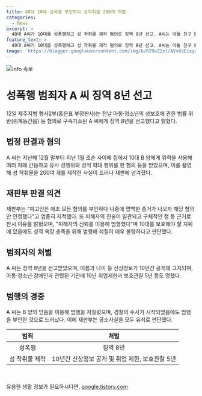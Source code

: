 ```yaml
---
title: 40대 10대 성폭행 부인하다 성착취물 200개 적발
categories:
  - News
excerpt: >
  40대 A씨가 10대를 성폭행하고 성 착취물 제작 혐의로 징역 8년 선고. A씨는 아들 친구 B씨를 이용해 범행을 저질러 증거 제시 후에야 일부 혐의를 인정. 재판부는 A씨의 행위를 심각하게 지적하며, 피해자의 믿음을 악용해 범행한 것으로 밝혀 10대를 보호해야 할 지위에 있음에도 성적 욕망을 충족시키기 위해 범행한 죄질이 매우 불량하다고 판시. A씨는 변명으로 혐의 부인하고 반성하지 않았다. (단어 수: 77)
feature_text: >
  40대 A씨가 10대를 성폭행하고 성 착취물 제작 혐의로 징역 8년 선고. A씨는 아들 친구 B씨를 이용해 범행을 저질러 증거 제시 후에야 일부 혐의를 인정. 재판부는 A씨의 행위를 심각하게 지적하며, 피해자의 믿음을 악용해 범행한 것으로 밝혀 10대를 보호해야 할 지위에 있음에도 성적 욕망을 충족시키기 위해 범행한 죄질이 매우 불량하다고 판시. A씨는 변명으로 혐의 부인하고 반성하지 않았다. (단어 수: 77)
image: 'https://blogger.googleusercontent.com/img/b/R29vZ2xl/AVvXsEixyZcFfHzMRdzZMjFBmAUKJYCLCGyLL1o632UiGVXcaFdKo_bkvkuCioo0uUKlGfBVcT3P84aROyZIXSBEx3Aw5nCQ3pTgDom1WDC4m8eifvWiAmWEEVb4x6G_l8C0QH225ldMjyaFvpxGEBGNO37VmDTDMHGhJPq73UglMfDca1-0aw/s1600/blogspot.png'
---
```


<p><img src="https://blogger.googleusercontent.com/img/b/R29vZ2xl/AVvXsEixyZcFfHzMRdzZMjFBmAUKJYCLCGyLL1o632UiGVXcaFdKo_bkvkuCioo0uUKlGfBVcT3P84aROyZIXSBEx3Aw5nCQ3pTgDom1WDC4m8eifvWiAmWEEVb4x6G_l8C0QH225ldMjyaFvpxGEBGNO37VmDTDMHGhJPq73UglMfDca1-0aw/s1600/blogspot.png" alt="info 속보" /></p>

<h1>성폭행 범죄자 A 씨 징역 8년 선고</h1>

<p data-ke-size="size16">12일 제주지법 형사2부(홍은표 부장판사)는 전날 아동·청소년의 성보호에 관한 법률 위반(위계등간음) 등 혐의로 구속기소된 A 씨에게 징역 8년을 선고했다고 밝혔다.</p>

<h2 data-ke-size="size26">법정 판결과 혐의</h2>

<p data-ke-size="size16">A 씨는 지난해 12월 말부터 지난 1월 초순 사이에 집에서 10대 B 양에게 위력을 사용해 여러 차례 간음하고 유사 성행위와 성적 학대 행위를 한 혐의 등을 받았으며, 이를 촬영해 성 착취물을 200여 개를 제작한 사실이 드러나 재판에 넘겨졌다.</p>

<h2 data-ke-size="size26">재판부 판결 의견</h2>

<p data-ke-size="size16">재판부는 "피고인은 애초 모든 혐의를 부인하다 나중에 명백한 증거가 나오자 해당 혐의만 인정했다"고 엄중히 지적했다. 또 피해자의 진술이 일관되고 구체적인 점 등 근거로 판시 이유를 밝혔으며, "피해자의 신뢰를 이용해 범행했다"며 10대를 보호해야 할 지위에 있음에도 성적 욕망 충족을 위해 범행해 죄질이 매우 불량하다고 판단했다.</p>

<h2 data-ke-size="size26">범죄자의 처벌</h2>

<p data-ke-size="size16">A 씨는 징역 8년을 선고받았으며, 이름과 나이 등 신상정보가 10년간 공개돼 고지되며, 아동·청소년·장애인과 관련된 기관에 10년 취업제한과 보호관찰 5년 등도 명했다.</p>

<h2 data-ke-size="size26">범행의 경중</h2>

<p data-ke-size="size16">A 씨는 B 양의 믿음을 이용해 범행을 저질렀으며, 경찰의 수사가 시작되었음에도 범행을 부인한 것으로 드러났다. 이에 재판부는 공소사실을 모두 유죄로 판단했다.</p>

<table>
    <thead>
        <tr>
            <th style="text-align: center;">범죄</th>
            <th style="text-align: center;">처벌</th>
        </tr>
    </thead>
    <tbody>
        <tr>
            <td style="text-align: center;">성폭행</td>
            <td style="text-align: center;">징역 8년</td>
        </tr>
        <tr>
            <td style="text-align: center;">성 착취물 제작</td>
            <td style="text-align: center;">10년간 신상정보 공개 및 취업 제한, 보호관찰 5년</td>
        </tr>
    </tbody>
</table>

<p data-ke-size="size16">&nbsp;</p>
유용한 생활 정보가 필요하시다면, <a href="https://qoogle.tistory.com" rel="dofollow">qoogle.tistory.com</a>


